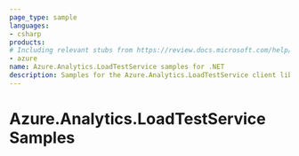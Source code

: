```yaml
---
page_type: sample
languages:
- csharp
products:
# Including relevant stubs from https://review.docs.microsoft.com/help/contribute/metadata-taxonomies#product
- azure
name: Azure.Analytics.LoadTestService samples for .NET
description: Samples for the Azure.Analytics.LoadTestService client library.
---
```


# Azure.Analytics.LoadTestService Samples

<!-- please refer to <https://github.com/Azure/azure-sdk-for-net/blob/main/sdk/template/Azure.Template/samples/README.md> to write sample readme. -->
